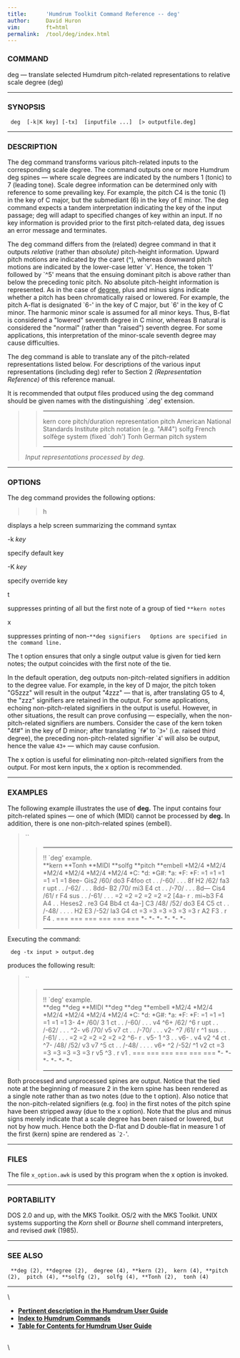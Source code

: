 ```yaml
---
title:		'Humdrum Toolkit Command Reference -- deg'
author:		David Huron
vim:		ft=html
permalink:	/tool/deg/index.html
---
```



### COMMAND

<span class="tool">deg</span> &mdash; translate selected Humdrum pitch-related representations to
relative scale degree (<span class="rep">deg</span>)

------------------------------------------------------------------------

### SYNOPSIS

` deg  [-k|K key] [-tx]  [inputfile ...]  [> outputfile.deg]`

------------------------------------------------------------------------

### DESCRIPTION

The <span class="tool">deg</span> command transforms various pitch-related inputs to the
corresponding scale degree. The command outputs one or more Humdrum
<span class="rep">deg</span> spines &mdash; where scale degrees are indicated by the numbers 1
(tonic) to 7 (leading tone). Scale degree information can be determined
only with reference to some prevailing key. For example, the pitch C4 is
the tonic (1) in the key of C major, but the submediant (6) in the key
of E minor. The <span class="tool">deg</span> command expects a tandem interpretation
indicating the key of the input passage; <span class="tool">deg</span> will adapt to specified
changes of key within an input. If no key information is provided prior
to the first pitch-related data, <span class="tool">deg</span> issues an error message and
terminates.

The <span class="tool">deg</span> command differs from the (related) <span class="tool">degree</span>
command in that it outputs *relative* (rather than *absolute)*
pitch-height information. Upward pitch motions are indicated by the
caret (\^), whereas downward pitch motions are indicated by the
lower-case letter \`v\'. Hence, the token \`1\' followed by \`\^5\'
means that the ensuing dominant pitch is above rather than below the
preceding tonic pitch. No absolute pitch-height information is
represented. As in the case of [<span class="tool">degree</span>,](degree.html) plus and minus
signs indicate whether a pitch has been chromatically raised or lowered.
For example, the pitch A-flat is designated \`6-\' in the key of C
major, but \`6\' in the key of C minor. The harmonic minor scale is
assumed for all minor keys. Thus, B-flat is considered a \"lowered\"
seventh degree in C minor, whereas B natural is considered the
\"normal\" (rather than \"raised\") seventh degree. For some
applications, this interpretation of the minor-scale seventh degree may
cause difficulties.

The <span class="tool">deg</span> command is able to translate any of the pitch-related
representations listed below. For descriptions of the various input
representations (including <span class="rep">deg</span>) refer to Section 2 *(Representation
Reference)* of this reference manual.

It is recommended that output files produced using the <span class="tool">deg</span> command
should be given names with the distinguishing \`.deg\' extension.

> >   ----------- ----------------------------------------------------------------------
> >   <span class="rep">kern</span>    core pitch/duration representation
> >   <span class="rep">pitch</span>   American National Standards Institute pitch notation (e.g. \"A\#4\")
> >   <span class="rep">solfg</span>   French solfège system (fixed \`doh\')
> >   <span class="rep">Tonh</span>    German pitch system
> >   ----------- ----------------------------------------------------------------------
> >
> *Input representations processed by <span class="tool">deg</span>.*

------------------------------------------------------------------------

### OPTIONS

The <span class="tool">deg</span> command provides the following options:

> > <span class="option">h</span>

displays a help screen summarizing the command syntax

-k *key*

specify default key

-K *key*

specify override key

<span class="option">t</span>

suppresses printing of all but the first note of a group of tied
`**kern notes`

<span class="option">x</span>

suppresses printing of
non-`**deg signifiers   Options are specified in the command line. `

The <span class="option">t</span> option ensures that only a single output value is given for
tied <span class="rep">kern</span> notes; the output coincides with the first note of the
tie.

In the default operation, <span class="tool">deg</span> outputs non-pitch-related signifiers
in addition to the degree value. For example, in the key of D major, the
<span class="rep">pitch</span> token \"G5zzz\" will result in the output \"4zzz\" &mdash; that
is, after translating G5 to 4, the \"zzz\" signifiers are retained in
the output. For some applications, echoing non-pitch-related signifiers
in the output is useful. However, in other situations, the result can
prove confusing &mdash; especially, when the non-pitch-related signifiers
are numbers. Consider the case of the <span class="rep">kern</span> token \"4f\#\" in the key
of D minor; after translating \``f#`\' to \``3+`\' (i.e. raised third
degree), the preceding non-pitch-related signifier \``4`\' will also be
output, hence the value `43+` &mdash; which may cause confusion.

The <span class="option">x</span> option is useful for eliminating non-pitch-related signifiers
from the output. For most <span class="rep">kern</span> inputs, the <span class="option">x</span> option is
recommended.

------------------------------------------------------------------------

### EXAMPLES

The following example illustrates the use of **deg.** The input contains
four pitch-related spines &mdash; one of which (<span class="rep">MIDI</span>) cannot be
processed by **deg.** In addition, there is one non-pitch-related spines
(<span class="rep">embell</span>).

> ``
>
> >   --------------------- ---------- ----------- ----------- ----------- ------------
> >   !! \`deg\' example.                                                  
> >   \*\*kern              \*\*Tonh   \*\*MIDI    \*\*solfg   \*\*pitch   \*\*embell
> >   \*M2/4                \*M2/4     \*M2/4      \*M2/4      \*M2/4      \*M2/4
> >   \*C:                  \*d:       \*G\#:      \*a:        \*F:        \*F:
> >   =1                    =1         =1          =1          =1          =1
> >   8ee-                  Gis2       /60/        do3         F4foo       ct
> >   .                     .          /-60/       .           .           .
> >   8f                    H2         /62/        fa3         r           upt
> >   .                     .          /-62/       .           .           .
> >   8dd-                  B2         /70/        mi3         E4          ct
> >   .                     .          /-70/       .           .           .
> >   8d&mdash;                 Cis4       /61/        r           F4          sus
> >   .                     .          /-61/       .           .           .
> >   =2                    =2         =2          =2          =2          =2
> >   \[4a-                 r          .           mi\~b3      F4 A4       .
> >   .                     Heses2     .           re3         G4 Bb4      ct
> >   4a-\]                 C3         /48/ /52/   do3         E4 C5       ct
> >   .                     .          /-48/       .           .           .
> >   .                     H2 E3      /-52/       la3         G4          ct
> >   =3                    =3         =3          =3          =3          =3
> >   r                     A2 F3      .           r           F4          .
> >   ===                   ===        ===         ===         ===         ===
> >   \*-                   \*-        \*-         \*-         \*-         \*-
> >   --------------------- ---------- ----------- ----------- ----------- ------------
> >
Executing the command:

` deg -tx input > output.deg`

produces the following result:

> ``
>
> >   --------------------- --------- ----------- --------- --------- ------------
> >   !! \`deg\' example.                                             
> >   \*\*deg               \*\*deg   \*\*MIDI    \*\*deg   \*\*deg   \*\*embell
> >   \*M2/4                \*M2/4    \*M2/4      \*M2/4    \*M2/4    \*M2/4
> >   \*C:                  \*d:      \*G\#:      \*a:      \*F:      \*F:
> >   =1                    =1        =1          =1        =1        =1
> >   3-                    4+        /60/        3         1         ct
> >   .                     .         /-60/       .         .         .
> >   v4                    \^6+      /62/        \^6       r         upt
> >   .                     .         /-62/       .         .         .
> >   \^2-                  v6        /70/        v5        v7        ct
> >   .                     .         /-70/       .         .         .
> >   v2-                   \^7       /61/        r         \^1       sus
> >   .                     .         /-61/       .         .         .
> >   =2                    =2        =2          =2        =2        =2
> >   \^6-                  r         .           v5-       1 \^3     .
> >   .                     v6-       .           v4        v2 \^4    ct
> >   .                     \^7-      /48/ /52/   v3        v7 \^5    ct
> >   .                     .         /-48/       .         .         .
> >   .                     v6+ \^2   /-52/       \^1       v2        ct
> >   =3                    =3        =3          =3        =3        =3
> >   r                     v5 \^3    .           r         v1        .
> >   ===                   ===       ===         ===       ===       ===
> >   \*-                   \*-       \*-         \*-       \*-       \*-
> >   --------------------- --------- ----------- --------- --------- ------------
> >
Both processed and unprocessed spines are output. Notice that the tied
note at the beginning of measure 2 in the <span class="rep">kern</span> spine has been
rendered as a single note rather than as two notes (due to the <span class="option">t</span>
option). Also notice that the non-pitch-related signifiers (e.g. foo) in
the first notes of the <span class="rep">pitch</span> spine have been stripped away (due to
the <span class="option">x</span> option). Note that the plus and minus signs merely indicate
that a scale degree has been raised or lowered, but not by how much.
Hence both the D-flat and D double-flat in measure 1 of the first
(<span class="rep">kern</span>) spine are rendered as \``2-`\'.

------------------------------------------------------------------------

### FILES

The file `x_option.awk` is used by this program when the <span class="option">x</span> option
is invoked.

------------------------------------------------------------------------

### PORTABILITY

DOS 2.0 and up, with the MKS Toolkit. OS/2 with the MKS Toolkit. UNIX
systems supporting the *Korn* shell or *Bourne* shell command
interpreters, and revised *awk* (1985).

------------------------------------------------------------------------

### SEE ALSO

` **deg (2), **degree (2),  degree (4), **kern (2),  kern (4), **pitch (2),  pitch (4), **solfg (2),  solfg (4), **Tonh (2),  tonh (4)`

------------------------------------------------------------------------

\

-   [**Pertinent description in the Humdrum User
    Guide**](../guide04.html#Scale_Degree)
-   [**Index to Humdrum Commands**](../commands.toc.html)
-   [**Table for Contents for Humdrum User Guide**](../guide.toc.html)

\
\
